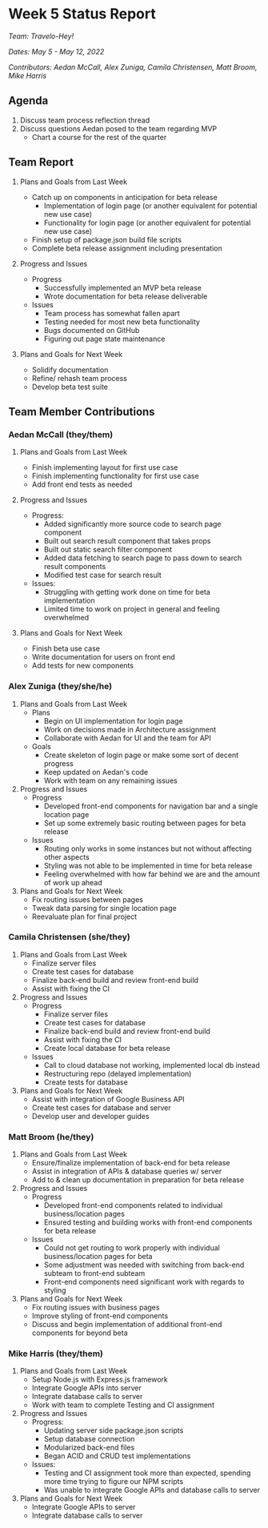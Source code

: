 # Week 5 Status Report
*Team: Travelo-Hey!*

*Dates: May 5 - May 12, 2022*

*Contributors: Aedan McCall, Alex Zuniga, Camila Christensen, Matt Broom, Mike Harris*

## Agenda
1. Discuss team process reflection thread
2. Discuss questions Aedan posed to the team regarding MVP
    - Chart a course for the rest of the quarter


## Team Report
1. Plans and Goals from Last Week
    - Catch up on components in anticipation for beta release
        - Implementation of login page (or another equivalent for potential new use case)
        - Functionality for login page (or another equivalent for potential new use case)
    - Finish setup of package.json build file scripts
    - Complete beta release assignment including presentation
2. Progress and Issues
    - Progress
        - Successfully implemented an MVP beta release
        - Wrote documentation for beta release deliverable
    - Issues
        - Team process has somewhat fallen apart
        - Testing needed for most new beta functionality
        - Bugs documented on GitHub
        - Figuring out page state maintenance
        
3. Plans and Goals for Next Week
    - Solidify documentation
    - Refine/ rehash team process
    - Develop beta test suite
    

## Team Member Contributions
### Aedan McCall (they/them)
1. Plans and Goals from Last Week
    - Finish implementing layout for first use case
    - Finish implementing functionality for first use case
    - Add front end tests as needed
2. Progress and Issues
    - Progress:
        - Added significantly more source code to search page component
        - Built out search result component that takes props
        - Built out static search filter component
        - Added data fetching to search page to pass down to search result components
        - Modified test case for search result
    - Issues:
        - Struggling with getting work done on time for beta implementation
        - Limited time to work on project in general and feeling overwhelmed

3. Plans and Goals for Next Week
    - Finish beta use case
    - Write documentation for users on front end
    - Add tests for new components


### Alex Zuniga (they/she/he)
1. Plans and Goals from Last Week
    - Plans
        - Begin on UI implementation for login page
        - Work on decisions made in Architecture assignment
        - Collaborate with Aedan for UI and the team for API
    - Goals
        - Create skeleton of login page or make some sort of decent progress
        - Keep updated on Aedan's code
        - Work with team on any remaining issues
2. Progress and Issues
    - Progress
        - Developed front-end components for navigation bar and a single location page
        - Set up some extremely basic routing between pages for beta release
    - Issues
        - Routing only works in some instances but not without affecting other aspects
        - Styling was not able to be implemented in time for beta release
        - Feeling overwhelmed with how far behind we are and the amount of work up ahead
3. Plans and Goals for Next Week
    - Fix routing issues between pages 
    - Tweak data parsing for single location page
    - Reevaluate plan for final project 

### Camila Christensen (she/they)
1. Plans and Goals from Last Week
    - Finalize server files
    - Create test cases for database
    - Finalize back-end build and review front-end build
    - Assist with fixing the CI
2. Progress and Issues
    - Progress
       - Finalize server files
       - Create test cases for database
       - Finalize back-end build and review front-end build
       - Assist with fixing the CI
       - Create local database for beta release
    - Issues
        - Call to cloud database not working, implemented local db instead
        - Restructuring repo (delayed implementation)
        - Create tests for database
3. Plans and Goals for Next Week
    - Assist with integration of Google Business API
    - Create test cases for database and server
    - Develop user and developer guides


### Matt Broom (he/they)
1. Plans and Goals from Last Week
    - Ensure/finalize implementation of back-end for beta release
    - Assist in integration of APIs & database queries w/ server
    - Add to & clean up documentation in preparation for beta release
2. Progress and Issues
    - Progress
        - Developed front-end components related to individual business/location pages
        - Ensured testing and building works with front-end components for beta release
    - Issues
        - Could not get routing to work properly with individual business/location pages for beta
        - Some adjustment was needed with switching from back-end subteam to front-end subteam
        - Front-end components need significant work with regards to styling
3. Plans and Goals for Next Week
    - Fix routing issues with business pages
    - Improve styling of front-end components
    - Discuss and begin implementation of additional front-end components for beyond beta
    
    

### Mike Harris (they/them)
1. Plans and Goals from Last Week
    - Setup Node.js with Express.js framework
    - Integrate Google APIs into server
    - Integrate database calls to server
    - Work with team to complete Testing and CI assignment
2. Progress and Issues
    - Progress:
        - Updating server side package.json scripts
        - Setup database connection
        - Modularized back-end files
        - Began ACID and CRUD test implementations
    - Issues:
        - Testing and CI assignment took more than expected, spending more time trying to figure our NPM scripts
        - Was unable to integrate Google APIs and database calls to server
3. Plans and Goals for Next Week
    - Integrate Google APIs to server
    - Integrate database calls to server
